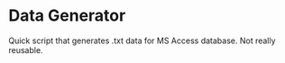 # Data Generator

Quick script that generates .txt data for MS Access database.
Not really reusable.
